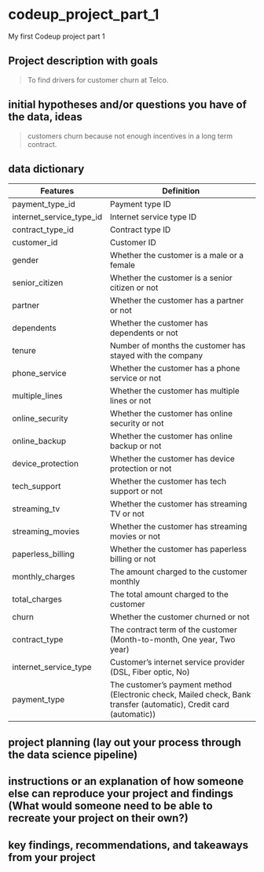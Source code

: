 # codeup_project_part_1
My first Codeup project part 1


## Project description with goals
> To find drivers for customer churn at Telco.


## initial hypotheses and/or questions you have of the data, ideas
> customers churn because not enough incentives in a long term contract.

## data dictionary

| Features | Definition |
| --- | --- |
| payment_type_id | Payment type ID |
| internet_service_type_id | Internet service type ID |
| contract_type_id | Contract type ID |
| customer_id | Customer ID |
| gender | Whether the customer is a male or a female |
| senior_citizen | Whether the customer is a senior citizen or not |
| partner | Whether the customer has a partner or not |
| dependents | Whether the customer has dependents or not |
| tenure | Number of months the customer has stayed with the company |
| phone_service | Whether the customer has a phone service or not |
| multiple_lines | Whether the customer has multiple lines or not |
| online_security | Whether the customer has online security or not |
| online_backup | Whether the customer has online backup or not |
| device_protection | Whether the customer has device protection or not |
| tech_support | Whether the customer has tech support or not |
| streaming_tv | Whether the customer has streaming TV or not |
| streaming_movies | Whether the customer has streaming movies or not |
| paperless_billing | Whether the customer has paperless billing or not |
| monthly_charges | The amount charged to the customer monthly |
| total_charges | The total amount charged to the customer |
| churn | Whether the customer churned or not |
| contract_type | The contract term of the customer (Month-to-month, One year, Two year) |
| internet_service_type | Customer’s internet service provider (DSL, Fiber optic, No) |
| payment_type | The customer’s payment method (Electronic check, Mailed check, Bank transfer (automatic), Credit card (automatic)) |

## project planning (lay out your process through the data science pipeline)
> 

## instructions or an explanation of how someone else can reproduce your project and findings (What would someone need to be able to recreate your project on their own?)
>

## key findings, recommendations, and takeaways from your project
>